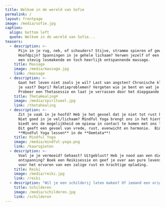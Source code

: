 ```yaml
---
title: Welkom in de wereld van Sofie
permalink: /
layout: frontpage
image: /media/sofie.jpg
caption:
  align: bottom left
  quote: Welkom in de wereld van Sofie...
teasers:
  - description: >-
      Pijn in je rug, nek, of schouders? Stijve, stramme spieren of gewrichten?
      Hoofdpijn? Spanningen in je gehele lichaam? Verwen jezelf of een ander met
      een stevig losmakende en toch heerlijk ontspannende massage.
    title: Massage
    image: /media/massage.jpg
    link: /massage
  - description: >-
      Gaat het leven niet zoals je wil? Last van angsten? Chronische klacht? Zit
      je vast? Depri? Relatieproblemen? Vergeten wie je bent en wat je wilt?
      Probeer een Thetasessie en laat je verrassen door het diepgaande effect.
    title: ThetaHealing®
    image: /media/spiritueel.jpg
    link: /thetahealing
  - description: >-
      Zit je vaak in je hoofd? Heb je het gevoel dat je niet tot rust kan komen?
      Niet goed in je vel/lichaam? Mindful Yoga brengt ons in het hier&nu en
      biedt ons de mogelijkheid om opieuw in contact te komen met ons lichaam.
      Dit geeft een gevoel van vrede, rust, evenwicht en harmonie.  Binnenkort
      **Mindful Yoga lessen** in de **Oemtata**!
    title: Mindful Yoga
    image: /media/mindful-yoga.png
    link: /kaarsgieten
  - description: >-
      Voel je je vermoeid? Gehaast? Uitgeblust? Heb je nood aan een diepe
      ontspanning? Boek een Reikisessie en geef je over aan pure levensenergie
      voor het ervaren van een zalige rust en krachtige oplading.
    title: Reiki
    image: /media/reiki.jpg
    link: /reiki
  - description: "Wil je een schilderij laten maken? Of iemand een origineel cadeau geven? Wil je graag een verloren dierbare vereeuwigen? \rEen foto, en ik ben vertrokken! "
    title: Schilderen
    image: /media/schilderen.jpg
    link: /schilderen
---
```


